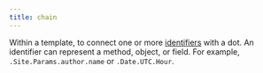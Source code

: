 ```yaml
---
title: chain
---
```


Within a template, to connect one or more [identifiers](g) with a dot. An identifier can represent a method, object, or field. For example, `.Site.Params.author.name` or `.Date.UTC.Hour`.
